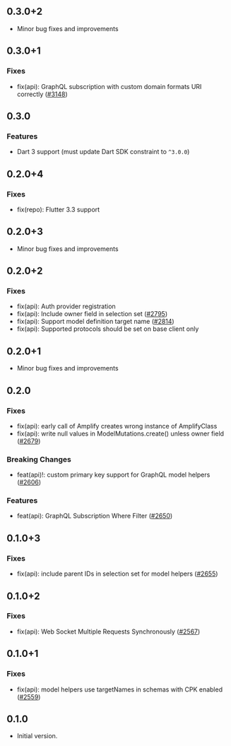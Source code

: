 ## 0.3.0+2

- Minor bug fixes and improvements

## 0.3.0+1

### Fixes
- fix(api): GraphQL subscription with custom domain formats URI correctly ([#3148](https://github.com/aws-amplify/amplify-flutter/pull/3148))

## 0.3.0

### Features
- Dart 3 support (must update Dart SDK constraint to `^3.0.0`)

## 0.2.0+4

### Fixes
- fix(repo): Flutter 3.3 support

## 0.2.0+3

- Minor bug fixes and improvements

## 0.2.0+2

### Fixes
- fix(api): Auth provider registration
- fix(api): Include owner field in selection set ([#2795](https://github.com/aws-amplify/amplify-flutter/pull/2795))
- fix(api): Support model definition target name ([#2814](https://github.com/aws-amplify/amplify-flutter/pull/2814))
- fix(api): Supported protocols should be set on base client only

## 0.2.0+1

- Minor bug fixes and improvements

## 0.2.0

### Fixes
- fix(api): early call of Amplify creates wrong instance of AmplifyClass
- fix(api): write null values in ModelMutations.create() unless owner field ([#2679](https://github.com/aws-amplify/amplify-flutter/pull/2679))

### Breaking Changes
- feat(api)!: custom primary key support for GraphQL model helpers ([#2606](https://github.com/aws-amplify/amplify-flutter/pull/2606))

### Features
- feat(api): GraphQL Subscription Where Filter ([#2650](https://github.com/aws-amplify/amplify-flutter/pull/2650))

## 0.1.0+3

### Fixes
- fix(api): include parent IDs in selection set for model helpers ([#2655](https://github.com/aws-amplify/amplify-flutter/pull/2655))

## 0.1.0+2

### Fixes
- fix(api): Web Socket Multiple Requests Synchronously ([#2567](https://github.com/aws-amplify/amplify-flutter/pull/2567))

## 0.1.0+1

### Fixes
- fix(api): model helpers use targetNames in schemas with CPK enabled ([#2559](https://github.com/aws-amplify/amplify-flutter/pull/2559))

## 0.1.0

- Initial version.
